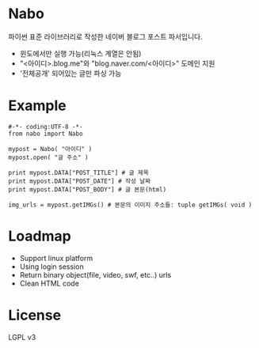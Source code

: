 Nabo
====
파이썬 표준 라이브러리로 작성한 네이버 블로그 포스트 파서입니다.
* 윈도에서만 실행 가능(리눅스 계열은 안됨)
* "<아이디>.blog.me"와 "blog.naver.com/<아이디>" 도메인 지원
* '전체공개' 되어있는 글만 파싱 가능



Example
====
```
#-*- coding:UTF-8 -*-
from nabo import Nabo

mypost = Nabo( "아이디" )
mypost.open( "글 주소" )

print mypost.DATA["POST_TITLE"] # 글 제목
print mypost.DATA["POST_DATE"] # 작성 날짜
print mypost.DATA["POST_BODY"] # 글 본문(html)

img_urls = mypost.getIMGs() # 본문의 이미지 주소들: tuple getIMGs( void )
```



Loadmap
====
* Support linux platform
* Using login session
* Return binary object(file, video, swf, etc..) urls
* Clean HTML code



License
====
LGPL v3

